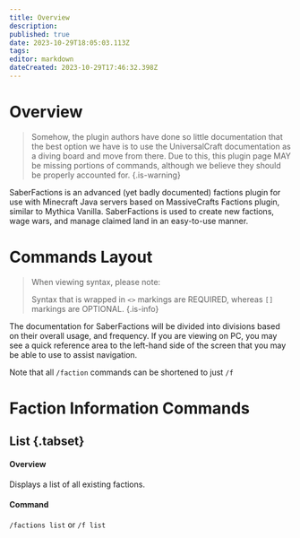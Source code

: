 ```yaml
---
title: Overview
description: 
published: true
date: 2023-10-29T18:05:03.113Z
tags: 
editor: markdown
dateCreated: 2023-10-29T17:46:32.398Z
---
```


# Overview
> Somehow, the plugin authors have done so little documentation that the best option we have is to use the UniversalCraft documentation as a diving board and move from there. Due to this, this plugin page MAY be missing portions of commands, although we believe they should be properly accounted for.
{.is-warning}

SaberFactions is an advanced (yet badly documented) factions plugin for use with Minecraft Java servers based on MassiveCrafts Factions plugin, similar to Mythica Vanilla. SaberFactions is used to create new factions, wage wars, and manage claimed land in an easy-to-use manner.

# Commands Layout
> When viewing syntax, please note:
> 
> Syntax that is wrapped in `<>` markings are REQUIRED, whereas `[]` markings are OPTIONAL.
{.is-info}

The documentation for SaberFactions will be divided into divisions based on their overall usage, and frequency. If you are viewing on PC, you may see a quick reference area to the left-hand side of the screen that you may be able to use to assist navigation.

Note that all `/faction` commands can be shortened to just `/f`

# Faction Information Commands
## List {.tabset}
#### Overview

Displays a list of all existing factions.

#### Command

`/factions list` or `/f list`
